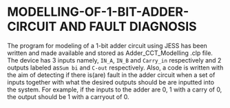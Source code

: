 # MODELLING-OF-1-BIT-ADDER-CIRCUIT AND FAULT DIAGNOSIS

The program for modeling of a 1-bit adder circuit using JESS has been written and made available and stored as Adder_CCT_Modelling .clp file. The device has 3 inputs namely, `IN_A`, `IN_B` and `Carry_in` respectively and 2 outputs labeled as`Sum bi` and `C-out` respectively. Also, a code is written with the aim of detecting if there is(are) fault in the adder circuit when a set of inputs together with what the desired outputs should be are inputted into the system. For example, if the inputs to the adder are 0, 1 with a carry of 0, the output should be 1 with a carryout of 0.
